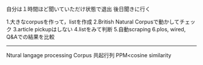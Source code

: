 <meeting with Imogen>
自分は１時間ほど聞いていただけ状態で退出
後日聞きに行く

1.大きなcorpusを作って，listを作成
2.British Natural Corpusで動かしてチェック
3.article pickupはしない
4.listをみて判断
5.自動scraping
6.plos, wired, Q&Aでの結果を比較

-----------------------------------------
Ntural langage processing
Corpus
共起行列
PPM<cosine similarity

